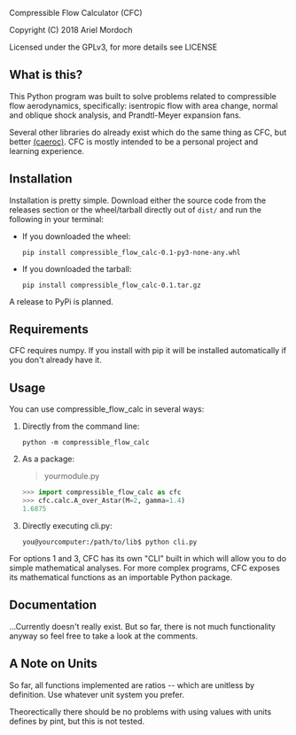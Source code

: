 Compressible Flow Calculator (CFC)

Copyright (C) 2018 Ariel Mordoch

Licensed under the GPLv3, for more details see LICENSE
## What is this?
This Python program was built to solve problems related to compressible flow aerodynamics, specifically: isentropic flow
with area change, normal and oblique shock analysis, and Prandtl-Meyer expansion fans. 

Several other libraries do already exist which do the same thing as
CFC, but better [(caeroc)](https://github.com/ashwinvis/caeroc). 
CFC is mostly intended to be a personal project and 
learning experience.
## Installation
Installation is pretty simple. Download either the source code from the releases section
or the wheel/tarball directly out of `dist/` and run the following
in your terminal:
- If you downloaded the wheel:

  `pip install compressible_flow_calc-0.1-py3-none-any.whl` 
 - If you downloaded the tarball:
 
   `pip install compressible_flow_calc-0.1.tar.gz`
 
 A release to PyPi is planned.
 ## Requirements
 CFC requires numpy. If you install with pip it will be installed
 automatically if you don't already have it. 
## Usage
You can use compressible_flow_calc in several ways:
1. Directly from the command line: 
   
   `python -m compressible_flow_calc`
2. As a package:

   >yourmodule.py
   ```python
   >>> import compressible_flow_calc as cfc
   >>> cfc.calc.A_over_Astar(M=2, gamma=1.4)
   1.6875
   ```
3. Directly executing cli.py:

   `you@yourcomputer:/path/to/lib$ python cli.py`
 
 For options 1 and 3, CFC has its own "CLI" built in which will
 allow you to do simple mathematical analyses. For more complex programs,
 CFC exposes its mathematical functions as an importable Python package. 
 ## Documentation
 ...Currently doesn't really exist. But so far, there is not much functionality
 anyway so feel free to take a look at the comments.
 ## A Note on Units
 So far, all functions implemented are ratios -- which are unitless
 by definition. Use whatever unit system you prefer. 
 
 Theorectically there should be no problems with using values with
 units defines by pint, but this is not tested.
